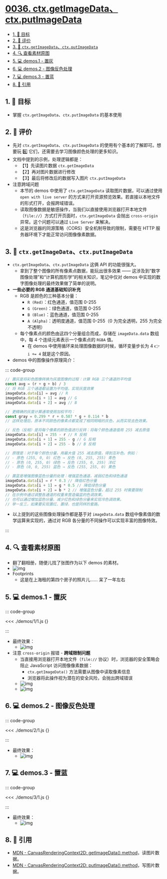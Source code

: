 # [0036. ctx.getImageData、ctx.putImageData](https://github.com/tnotesjs/TNotes.canvas/tree/main/notes/0036.%20ctx.getImageData%E3%80%81ctx.putImageData)

<!-- region:toc -->

- [1. 🎯 目标](#1--目标)
- [2. 🫧 评价](#2--评价)
- [3. 📒 `ctx.getImageData`、`ctx.putImageData`](#3--ctxgetimagedatactxputimagedata)
- [4. 🔍 查看素材原图](#4--查看素材原图)
- [5. 💻 demos.1 - 置灰](#5--demos1---置灰)
- [6. 💻 demos.2 - 图像反色处理](#6--demos2---图像反色处理)
- [7. 💻 demos.3 - 置蓝](#7--demos3---置蓝)
- [8. 🔗 引用](#8--引用)

<!-- endregion:toc -->

## 1. 🎯 目标

- 掌握 `ctx.getImageData`、`ctx.putImageData` 的基本使用

## 2. 🫧 评价

- 先对 `ctx.getImageData`、`ctx.putImageData` 的使用有个基本的了解即可。想要玩 6️⃣ 它们，还需要去学习图像颜色处理的更多知识。
- 文档中提到的示例，处理逻辑都是：
  - 【1】先读图片数据 `ctx.getImageData`
  - 【2】再对图片数据进行修改
  - 【3】最后将修改后的数据写入图片 `ctx.putImageData`
- 注意跨域问题
  - 本节的 demos 中使用了 `ctx.getImageData` 读取图片数据，可以通过使用 `open with live server` 的方式来打开资源预览效果。若直接以本地文件的形式打开，会报跨域错误。
  - 读取图像数据是敏感操作，当我们以直接使用浏览器打开本地文件（`file://`）方式打开页面时，`ctx.getImageData` 会抛出 `cross-origin` 异常。这个问题可以通过 `Live Server` 来解决。
  - 这是浏览器的同源策略（CORS）安全机制导致的限制，需要在 HTTP 服务器环境下才能正常访问图像像素数据。

## 3. 📒 `ctx.getImageData`、`ctx.putImageData`

- `ctx.getImageData`、`ctx.putImageData` 这俩 API 的功能很强大。
  - 拿到了整个图像的所有像素点数据，能玩出很多效果 —— 这涉及到“数字图像处理”和“计算机图形学”的相关知识，笔记中仅对 demos 中实现的数字图像处理的最终效果做了简单的说明。
- **一些必要的 RGB 通道基础知识补充**
  - RGB 是颜色的三种基本分量：
    - `R (Red)`：红色通道，值范围 0-255
    - `G (Green)`：绿色通道，值范围 0-255
    - `B (Blue)`：蓝色通道，值范围 0-255
    - `A (Alpha)`：透明度通道，值范围 0-255（0 为完全透明，255 为完全不透明）
  - 每个像素点的颜色由这四个分量组合而成，存储在 `imageData.data` 数组中，每 4 个连续元素表示一个像素点的 `RGBA` 值。
    - 在 demos 中使用循环来处理图像数据的时候，循环变量步长为 4 👉 `i += 4` 就是这个原因。
- demos 中的图像操作原理简介：

::: code-group

```javascript [置灰原理]
// 置灰是将彩色图像转换为灰度图像的过程：计算 RGB 三个通道的平均值
const avg = (r + g + b) / 3
// 将 RGB 三个通道都设置为平均值，实现灰度效果
imageData.data[i] = avg // R
imageData.data[i + 1] = avg // G
imageData.data[i + 2] = avg // B

// 更精确的灰度计算通常使用加权平均：
const gray = 0.299 * r + 0.587 * g + 0.114 * b
// 这样处理后，原本不同颜色的像素点都变成了相同明暗的灰色，从而实现去色效果。
```

```javascript [反色处理原理]
// 反色（反相）是将每个像素的颜色值进行反转：将每个颜色通道值用 255 减去原值
imageData.data[i] = 255 - r // R 反相
imageData.data[i + 1] = 255 - g // G 反相
imageData.data[i + 2] = 255 - b // B 反相

// 原理是：对于每个颜色分量，用最大值 255 减去原值，得到互补色。例如：
// - 原色 (255, 0, 0) 红色 → 反色 (0, 255, 255) 青色
// - 原色 (0, 255, 0) 绿色 → 反色 (255, 0, 255) 洋红
// - 原色 (0, 0, 255) 蓝色 → 反色 (255, 255, 0) 黄色
```

```javascript [置蓝原理]
// 置蓝是增强图像蓝色分量的处理：增强蓝色通道，减弱红色和绿色通道
imageData.data[i] = r * 0.3 // 降低红色分量
imageData.data[i + 1] = g * 0.5 // 降低绿色分量
imageData.data[i + 2] = b * 2 // 增强蓝色分量，超过 255 时需要限制
// 在示例中通过调整各通道的权重来营造偏蓝的色调效果。
// 也可以通过增加蓝色分量、减少红色和绿色分量来实现冷色调效果。
// 举一反三，如果要实现置红、置绿，也是同样的套路。
```

- 以上提到的这些图像处理操作都是基于对 `imageData.data` 数组中像素值的数学运算来实现的，通过对 RGB 各分量的不同操作可以实现丰富的图像特效。

:::

## 4. 🔍 查看素材原图

- 翻了翻相册，随便儿找了张图作为以下 demos 的素材。
- ![img](https://cdn.jsdelivr.net/gh/tnotesjs/imgs@main/2024-10-04-11-50-13.png)
- Footprints
  - 这是在上海租的第四个房子的照片儿…… 呆了一年左右

## 5. 💻 demos.1 - 置灰

::: code-group

<<< ./demos/1/1.js {}

:::

- 最终效果：
  - ![img](https://cdn.jsdelivr.net/gh/tnotesjs/imgs@main/2024-10-04-11-50-46.png)
- 注意 `cross-origin` 报错 - **跨域限制问题**
  - 当直接用浏览器打开本地文件（`file://` 协议）时，浏览器的安全策略会阻止 JavaScript 访问图像像素数据：
    - `ctx.getImageData()` 方法需要从图像中读取像素信息
    - 浏览器将此操作视为潜在的安全风险，会抛出跨域错误
  - ![img](https://cdn.jsdelivr.net/gh/tnotesjs/imgs@main/2025-08-28-22-05-46.png)
  - ![img](https://cdn.jsdelivr.net/gh/tnotesjs/imgs@main/2025-08-28-22-07-44.png)

## 6. 💻 demos.2 - 图像反色处理

::: code-group

<<< ./demos/2/1.js {}

:::

- 最终效果：
  - ![img](https://cdn.jsdelivr.net/gh/tnotesjs/imgs@main/2024-10-04-11-51-02.png)

## 7. 💻 demos.3 - 置蓝

::: code-group

<<< ./demos/3/1.js {}

:::

- 最终效果：
  - ![img](https://cdn.jsdelivr.net/gh/tnotesjs/imgs@main/2024-10-04-11-51-17.png)

## 8. 🔗 引用

- [MDN - CanvasRenderingContext2D: getImageData() method][1]，读图片数据。
- [MDN - CanvasRenderingContext2D: putImageData() method][2]，写图片数据。

[1]: https://developer.mozilla.org/en-US/docs/Web/API/CanvasRenderingContext2D/getImageData
[2]: https://developer.mozilla.org/en-US/docs/Web/API/CanvasRenderingContext2D/putImageData
